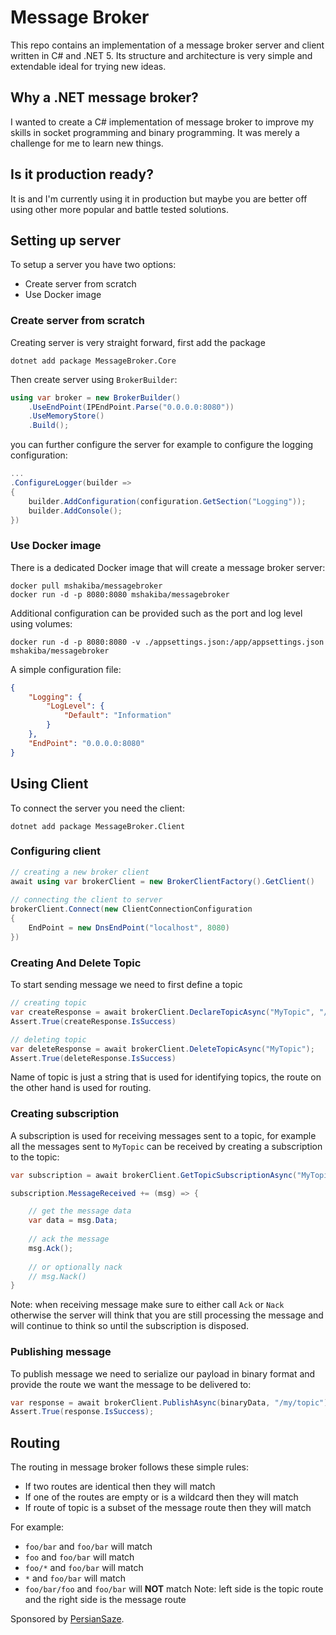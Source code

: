 # Message Broker 
This repo contains an implementation of a message broker server and client written in C# and .NET 5.
Its structure and architecture is very simple and extendable ideal for trying new ideas.

## Why a .NET message broker?
I wanted to create a C# implementation of message broker to improve my skills in 
socket programming and binary programming. It was merely a challenge for me to learn new 
things.

## Is it production ready?
It is and I'm currently using it in production but maybe you are better off using other 
more popular and battle tested solutions.

## Setting up server
To setup a server you have two options:
- Create server from scratch
- Use Docker image

### Create server from scratch
Creating server is very straight forward, first add the package

```
dotnet add package MessageBroker.Core
```
Then create server using `BrokerBuilder`:

```c#
using var broker = new BrokerBuilder()
    .UseEndPoint(IPEndPoint.Parse("0.0.0.0:8080"))
    .UseMemoryStore()
    .Build();
```

you can further configure the server for example to configure the logging configuration:

```c#
...
.ConfigureLogger(builder =>
{
    builder.AddConfiguration(configuration.GetSection("Logging"));
    builder.AddConsole();
})
```

### Use Docker image
There is a dedicated Docker image that will create a message broker server:

```
docker pull mshakiba/messagebroker
docker run -d -p 8080:8080 mshakiba/messagebroker
```

Additional configuration can be provided such as the port and log level using volumes:
```
docker run -d -p 8080:8080 -v ./appsettings.json:/app/appsettings.json mshakiba/messagebroker
```

A simple configuration file:
```json
{
    "Logging": {
        "LogLevel": {
            "Default": "Information"
        }
    },
    "EndPoint": "0.0.0.0:8080"
}
```

## Using Client
To connect the server you need the client:
```
dotnet add package MessageBroker.Client
```

### Configuring client
```c#
// creating a new broker client
await using var brokerClient = new BrokerClientFactory().GetClient()
    
// connecting the client to server
brokerClient.Connect(new ClientConnectionConfiguration
{
    EndPoint = new DnsEndPoint("localhost", 8080)
})
```

### Creating And Delete Topic
To start sending message we need to first define a topic
```c#
// creating topic
var createResponse = await brokerClient.DeclareTopicAsync("MyTopic", "/my/topic");
Assert.True(createResponse.IsSuccess)

// deleting topic
var deleteResponse = await brokerClient.DeleteTopicAsync("MyTopic");
Assert.True(deleteResponse.IsSuccess)
```
Name of topic is just a string that is used for identifying topics, the route on the 
other hand is used for routing.

### Creating subscription
A subscription is used for receiving messages sent to a topic, for example all the 
messages sent to `MyTopic` can be received by creating a subscription to the topic:
```c#
var subscription = await brokerClient.GetTopicSubscriptionAsync("MyTopic");

subscription.MessageReceived += (msg) => {

    // get the message data
    var data = msg.Data;
    
    // ack the message
    msg.Ack();
    
    // or optionally nack
    // msg.Nack()
}
```
Note: when receiving message make sure to either call `Ack` or `Nack` otherwise
the server will think that you are still processing the message and will continue to 
think so until the subscription is disposed.

### Publishing message
To publish message we need to serialize our payload in binary format and provide the 
route we want the message to be delivered to:
```c#
var response = await brokerClient.PublishAsync(binaryData, "/my/topic");
Assert.True(response.IsSuccess);
```

## Routing
The routing in message broker follows these simple rules:
- If two routes are identical then they will match
- If one of the routes are empty or is a wildcard then they will match
- If route of topic is a subset of the message route then they will match

For example:
- `foo/bar` and `foo/bar` will match
- `foo` and `foo/bar` will match
- `foo/*` and `foo/bar` will match  
- `*` and `foo/bar` will match
- `foo/bar/foo` and `foo/bar` will **NOT** match
Note: left side is the topic route and the right side is the message route

Sponsored by [PersianSaze](https://persiansaze.com/).
